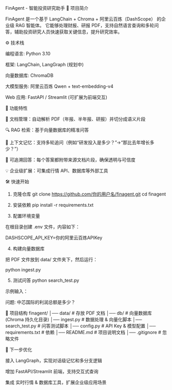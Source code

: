 FinAgent - 智能投资研究助手
📌 项目简介

FinAgent 是一个基于 LangChain + Chroma + 阿里云百炼（DashScope） 的企业级 RAG 智能体。
它能够处理财报、研报 PDF，支持自然语言查询和多轮问答，辅助投资研究人员快速获取关键信息，提升研究效率。

⚙️ 技术栈

编程语言: Python 3.10

框架: LangChain, LangGraph (规划中)

向量数据库: ChromaDB

大模型服务: 阿里云百炼 Qwen + text-embedding-v4

Web 应用: FastAPI / Streamlit (可扩展为前端交互)

🚀 功能特性

📂 文档管理：自动解析 PDF（年报、半年报、研报）并切分成语义片段

🔍 RAG 检索：基于向量数据库的精准问答

🧠 上下文记忆：支持多轮追问（例如“研发投入是多少？”→“那比去年增长多少？”）

📑 可追溯回答：每个答案都附带来源文档片段，确保透明与可信度

💡 企业级扩展：可集成行情 API、数据库等外部工具

🛠️ 快速开始
1. 克隆仓库
git clone https://github.com/你的用户名/finagent.git
cd finagent

2. 安装依赖
pip install -r requirements.txt

3. 配置环境变量

在根目录创建 .env 文件，内容如下：

DASHSCOPE_API_KEY=你的阿里云百炼APIKey

4. 构建向量数据库

把 PDF 文件放到 data/ 文件夹下，然后运行：

python ingest.py

5. 测试问答
python search_test.py


示例输入：

问题: 中芯国际的利润总额是多少？

📂 项目结构
finagent/
│── data/                  # 存放 PDF 文档
│── db/                    # 向量数据库 (Chroma 持久化目录)
│── ingest.py              # 数据处理 & 向量化脚本
│── search_test.py         # 问答测试脚本
│── config.py              # API Key & 模型配置
│── requirements.txt       # 依赖
│── README.md              # 项目说明文档
│── .gitignore             # 忽略文件

🔮 下一步优化

 接入 LangGraph，实现对话级记忆和多分支逻辑

 增加 FastAPI/Streamlit 前端，支持交互式查询

 集成 实时行情 & 数据库工具，扩展企业级应用场景
